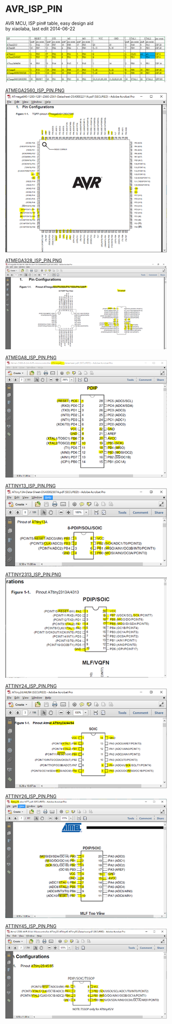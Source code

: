 # AVR_ISP_PIN   
AVR MCU, ISP pin# table, easy design aid   
by xiaolaba, last edit 2014-06-22   
     
![mappping.PNG](mappping.PNG)  
  

[ ATMEGA2560_ISP_PIN.PNG ]( PNG/ATMEGA2560_ISP_PIN.PNG )  
![ PNG/ATMEGA2560_ISP_PIN.PNG ]( PNG/ATMEGA2560_ISP_PIN.PNG )   
    
[ ATMEGA328_ISP_PIN.PNG ]( PNG/ATMEGA328_ISP_PIN.PNG )  
![ PNG/ATMEGA328_ISP_PIN.PNG ]( PNG/ATMEGA328_ISP_PIN.PNG )   
    
[ ATMEGA8_ISP_PIN.PNG ]( PNG/ATMEGA8_ISP_PIN.PNG )  
![ PNG/ATMEGA8_ISP_PIN.PNG ]( PNG/ATMEGA8_ISP_PIN.PNG )   
    
[ ATTINY13_ISP_PIN.PNG ]( PNG/ATTINY13_ISP_PIN.PNG )  
![ PNG/ATTINY13_ISP_PIN.PNG ]( PNG/ATTINY13_ISP_PIN.PNG )   
    
[ ATTINY2313_ISP_PIN.PNG ]( PNG/ATTINY2313_ISP_PIN.PNG )  
![ PNG/ATTINY2313_ISP_PIN.PNG ]( PNG/ATTINY2313_ISP_PIN.PNG )   
    
[ ATTINY24_ISP_PIN.PNG ]( PNG/ATTINY24_ISP_PIN.PNG )  
![ PNG/ATTINY24_ISP_PIN.PNG ]( PNG/ATTINY24_ISP_PIN.PNG )   
    
[ ATTINY26_ISP_PIN.PNG ]( PNG/ATTINY26_ISP_PIN.PNG )  
![ PNG/ATTINY26_ISP_PIN.PNG ]( PNG/ATTINY26_ISP_PIN.PNG )   
    
[ ATTINY45_ISP_PIN.PNG ]( PNG/ATTINY45_ISP_PIN.PNG )  
![ PNG/ATTINY45_ISP_PIN.PNG ]( PNG/ATTINY45_ISP_PIN.PNG )   
    
